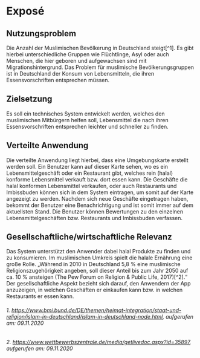 # Exposé



## **Nutzungsproblem**

Die Anzahl der Muslimischen Bevölkerung in Deutschland steigt[^1]. Es gibt hierbei unterschiedliche Gruppen wie Flüchtlinge, Asyl oder auch Menschen, die hier geboren und aufgewachsen sind mit Migrationshintergrund. Das Problem für muslimische Bevölkerungsgruppen ist in Deutschland der Konsum von Lebensmitteln, die ihren Essensvorschriften entsprechen müssen. 

## **Zielsetzung**

Es soll ein technisches System entwickelt werden, welches den muslimischen Mitbürgern helfen soll, Lebensmittel die nach ihren Essensvorschriften entsprechen leichter und schneller zu finden. 


## **Verteilte Anwendung**

Die verteilte Anwendung liegt hierbei, dass eine Umgebungskarte erstellt werden soll. Ein Benutzer kann auf dieser Karte sehen, wo es ein Lebensmittelgeschäft oder ein Restaurant gibt, welches rein (halal) konforme Lebensmittel verkauft bzw. dort essen kann. Die Geschäfte die halal konformen Lebensmittel verkaufen, oder auch Restaurants und Imbissbuden können sich in dem System eintragen, um somit auf der Karte angezeigt zu werden. Nachdem sich neue Geschäfte eingetragen haben, bekommt der Benutzer eine Benachrichtigung und ist somit immer auf dem aktuellsten Stand. Die Benutzer können Bewertungen zu den einzelnen Lebensmittelgeschäften bzw. Restaurants und Imbissbuden verfassen.

## **Gesellschaftliche/wirtschaftliche Relevanz**

Das System unterstützt den Anwender dabei halal Produkte zu finden und zu konsumieren. Im muslimischen Umkreis spielt die halale Ernährung eine große Rolle.  „Während in 2010 in Deutschland 5,8 % eine muslimische Religionszugehörigkeit angeben, soll dieser Anteil bis zum Jahr 2050 auf ca. 10 % ansteigen (The Pew Forum on Religion & Public Life, 2017)[^2].“
Der gesellschaftliche Aspekt bezieht sich darauf, den Anwendern der App anzuzeigen, in welchen Geschäften er einkaufen kann bzw. in welchen Restaurants er essen kann.



###### 1.	https://www.bmi.bund.de/DE/themen/heimat-integration/staat-und-religion/islam-in-deutschland/islam-in-deutschland-node.html, aufgerufen am: 09.11.2020
###### 2.	https://www.wettbewerbszentrale.de/media/getlivedoc.aspx?id=35897, aufgerufen am: 09.11.2020
